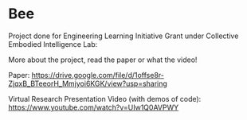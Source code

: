 # Bee

Project done for Engineering Learning Initiative Grant under Collective Embodied Intelligence Lab: 

More about the project, read the paper or what the video! 

Paper: https://drive.google.com/file/d/1offse8r-ZjqxB_BTeeorH_Mmjyoi6KGK/view?usp=sharing


Virtual Research Presentation Video (with demos of code): https://www.youtube.com/watch?v=UIw1Q0AVPWY 
